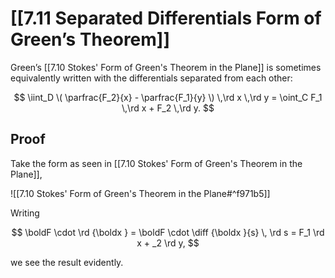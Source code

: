 # [[7.11 Separated Differentials Form of Green’s Theorem]]

Green’s [[7.10 Stokes' Form of Green's Theorem in the Plane]] is sometimes equivalently written with the differentials separated from each other:

$$ 
\iint_D \(
	\parfrac{F_2}{x} - \parfrac{F_1}{y}
\) \,\rd x \,\rd y
= \oint_C F_1 \,\rd x + F_2 \,\rd y.
$$

## Proof

Take the form as seen in [[7.10 Stokes' Form of Green's Theorem in the Plane]],

![[7.10 Stokes' Form of Green's Theorem in the Plane#^f971b5]]

Writing

$$
\boldF \cdot \rd {\boldx } = \boldF \cdot \diff {\boldx }{s} \, \rd s = F_1 \rd x + _2 \rd y,
$$ 

we see the result evidently.
